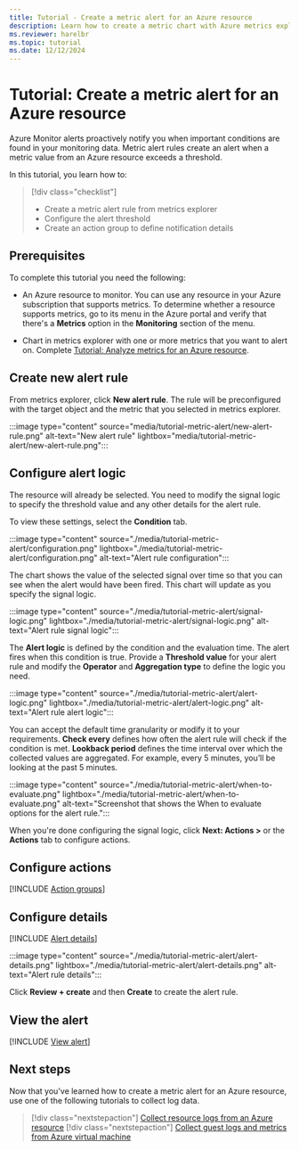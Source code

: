 ```yaml
---
title: Tutorial - Create a metric alert for an Azure resource
description: Learn how to create a metric chart with Azure metrics explorer.
ms.reviewer: harelbr
ms.topic: tutorial
ms.date: 12/12/2024
---
```


# Tutorial: Create a metric alert for an Azure resource

Azure Monitor alerts proactively notify you when important conditions are found in your monitoring data. Metric alert rules create an alert when a metric value from an Azure resource exceeds a threshold.

In this tutorial, you learn how to:

> [!div class="checklist"]
> * Create a metric alert rule from metrics explorer
> * Configure the alert threshold
> * Create an action group to define notification details

## Prerequisites

To complete this tutorial you need the following: 

* An Azure resource to monitor. You can use any resource in your Azure subscription that supports metrics. To determine whether a resource supports metrics, go to its menu in the Azure portal and verify that there's a **Metrics** option in the **Monitoring** section of the menu.

* Chart in metrics explorer with one or more metrics that you want to alert on. Complete [Tutorial: Analyze metrics for an Azure resource](../essentials/tutorial-metrics.md).

## Create new alert rule

From metrics explorer, click **New alert rule**. The rule will be preconfigured with the target object and the metric that you selected in metrics explorer.

:::image type="content" source="media/tutorial-metric-alert/new-alert-rule.png" alt-text="New alert rule" lightbox="media/tutorial-metric-alert/new-alert-rule.png":::

## Configure alert logic

The resource will already be selected. You need to modify the signal logic to specify the threshold value and any other details for the alert rule. 

To view these settings, select the **Condition** tab. 

:::image type="content" source="./media/tutorial-metric-alert/configuration.png" lightbox="./media/tutorial-metric-alert/configuration.png" alt-text="Alert rule configuration":::

The chart shows the value of the selected signal over time so that you can see when the alert would have been fired. This chart will update as you specify the signal logic.

:::image type="content" source="./media/tutorial-metric-alert/signal-logic.png" lightbox="./media/tutorial-metric-alert/signal-logic.png" alt-text="Alert rule signal logic":::

The **Alert logic** is defined by the condition and the evaluation time. The alert fires when this condition is true. Provide a **Threshold value** for your alert rule and modify the **Operator** and **Aggregation type** to define the logic you need.

:::image type="content" source="./media/tutorial-metric-alert/alert-logic.png" lightbox="./media/tutorial-metric-alert/alert-logic.png" alt-text="Alert rule alert logic":::

You can accept the default time granularity or modify it to your requirements. **Check every** defines how often the alert rule will check if the condition is met. **Lookback period** defines the time interval over which the collected values are aggregated. For example, every 5 minutes, you’ll be looking at the past 5 minutes.

:::image type="content" source="./media/tutorial-metric-alert/when-to-evaluate.png" lightbox="./media/tutorial-metric-alert/when-to-evaluate.png" alt-text="Screenshot that shows the When to evaluate options for the alert rule.":::

When you're done configuring the signal logic, click **Next: Actions >** or the **Actions** tab to configure actions.

## Configure actions

[!INCLUDE [Action groups](includes/azure-monitor-tutorial-action-group.md)]

## Configure details

[!INCLUDE [Alert details](includes/azure-monitor-tutorial-alert-details.md)]

:::image type="content" source="./media/tutorial-metric-alert/alert-details.png" lightbox="./media/tutorial-metric-alert/alert-details.png" alt-text="Alert rule details":::


Click **Review + create** and then **Create** to create the alert rule.

## View the alert

[!INCLUDE [View alert](includes/azure-monitor-tutorial-view-alert.md)]

## Next steps

Now that you've learned how to create a metric alert for an Azure resource, use one of the following tutorials to collect log data.

> [!div class="nextstepaction"]
> [Collect resource logs from an Azure resource](../essentials/tutorial-resource-logs.md)
> [!div class="nextstepaction"]
> [Collect guest logs and metrics from Azure virtual machine](../vm/tutorial-monitor-vm-guest.md)